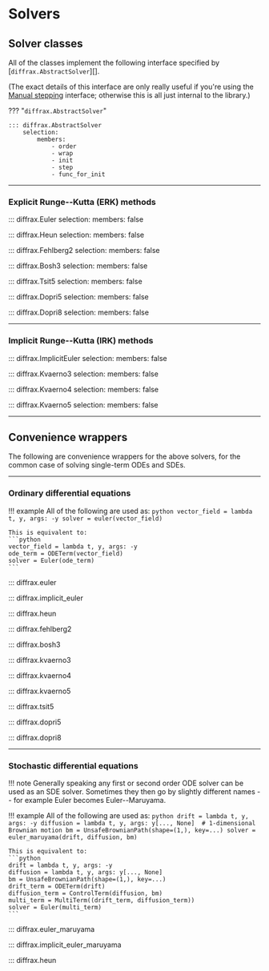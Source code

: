 # Solvers

## Solver classes

All of the classes implement the following interface specified by [`diffrax.AbstractSolver`][].

(The exact details of this interface are only really useful if you're using the [Manual stepping](../usage/manual-stepping.md) interface; otherwise this is all just internal to the library.)

??? "`diffrax.AbstractSolver`"

    ::: diffrax.AbstractSolver
        selection:
            members:
                - order
                - wrap
                - init
                - step
                - func_for_init

---

### Explicit Runge--Kutta (ERK) methods

::: diffrax.Euler
    selection:
        members: false

::: diffrax.Heun
    selection:
        members: false

::: diffrax.Fehlberg2
    selection:
        members: false

::: diffrax.Bosh3
    selection:
        members: false

::: diffrax.Tsit5
    selection:
        members: false

::: diffrax.Dopri5
    selection:
        members: false

::: diffrax.Dopri8
    selection:
        members: false

---

### Implicit Runge--Kutta (IRK) methods

::: diffrax.ImplicitEuler
    selection:
        members: false

::: diffrax.Kvaerno3
    selection:
        members: false

::: diffrax.Kvaerno4
    selection:
        members: false

::: diffrax.Kvaerno5
    selection:
        members: false

---

## Convenience wrappers

The following are convenience wrappers for the above solvers, for the common case of solving single-term ODEs and SDEs.

---

### Ordinary differential equations

!!! example
    All of the following are used as:
    ```python
    vector_field = lambda t, y, args: -y
    solver = euler(vector_field)
    ```

    This is equivalent to:
    ```python
    vector_field = lambda t, y, args: -y
    ode_term = ODETerm(vector_field)
    solver = Euler(ode_term)
    ```

::: diffrax.euler

::: diffrax.implicit_euler

::: diffrax.heun

::: diffrax.fehlberg2

::: diffrax.bosh3

::: diffrax.kvaerno3

::: diffrax.kvaerno4

::: diffrax.kvaerno5

::: diffrax.tsit5

::: diffrax.dopri5

::: diffrax.dopri8

---

### Stochastic differential equations

!!! note
    Generally speaking any first or second order ODE solver can be used as an SDE
    solver. Sometimes they then go by slightly different names -- for example Euler
    becomes Euler--Maruyama.

!!! example
    All of the following are used as:
    ```python
    drift = lambda t, y, args: -y
    diffusion = lambda t, y, args: y[..., None]  # 1-dimensional Brownian motion
    bm = UnsafeBrownianPath(shape=(1,), key=...)
    solver = euler_maruyama(drift, diffusion, bm)
    ```

    This is equivalent to:
    ```python
    drift = lambda t, y, args: -y
    diffusion = lambda t, y, args: y[..., None]
    bm = UnsafeBrownianPath(shape=(1,), key=...)
    drift_term = ODETerm(drift)
    diffusion_term = ControlTerm(diffusion, bm)
    multi_term = MultiTerm((drift_term, diffusion_term))
    solver = Euler(multi_term)
    ```

::: diffrax.euler_maruyama

::: diffrax.implicit_euler_maruyama

::: diffrax.heun
